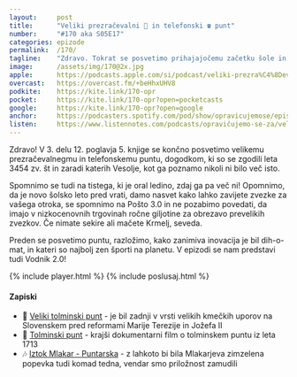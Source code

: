 ```yaml
---
layout: 	post
title:  	"Veliki prezračevalni 💨 in telefonski ☎️ punt"
number: 	"#170 aka S05E17"
categories:	epizode
permalink:	/170/
tagline: 	"Zdravo. Tokrat se posvetimo prihajajočemu začetku šole in se pogovarjamo, kako lažje skrajšati prevelike zvezke: z ročno giljotino ali mačeto Krmelj!?" 
image:		/assets/img/170@2x.jpg
apple:		https://podcasts.apple.com/si/podcast/veliki-prezra%C4%8Devalni-in-telefonski-punt/id1514750013?i=1000625884433
overcast:	https://overcast.fm/+beHhxUHV8
podkite:	https://kite.link/170-opr
pocket:		https://kite.link/170-opr?open=pocketcasts
google:		https://kite.link/170-opr?open=google
anchor:		https://podcasters.spotify.com/pod/show/opravicujemose/episodes/Veliki-prezraevalni-in-telefonski-punt-e28je4i
listen:		https://www.listennotes.com/podcasts/opravičujemo-se-za/veliki-prezračevalni-in-Mp3a6lvkgU9/embed/
---
```


Zdravo! V 3. delu 12. poglavja 5. knjige se končno posvetimo velikemu prezračevalnegmu in telefonskemu puntu, dogodkom, ki so se zgodili leta 3454 zv. št in zaradi katerih Vesolje, kot ga poznamo nikoli ni bilo več isto. 

Spomnimo se tudi na tistega, ki je oral ledino, zdaj ga pa več ni! Opomnimo, da je novo šolsko leto pred vrati, damo nasvet kako lahko zavijete zvezke za vašega otroka, se spomnimo na Pošto 3.0 in ne pozabimo povedati, da imajo v nizkocenovnih trgovinah ročne giljotine za obrezavo prevelikih zvezkov. Če nimate sekire ali mačete Krmelj, seveda.

Preden se posvetimo puntu, razložimo, kako zanimiva inovacija je bil dih-o-mat, in kateri so najbolj zen športi na planetu. V epizodi se nam predstavi tudi Vodnik 2.0! 

{% include player.html %}
{% include poslusaj.html %}

<!--break-->

#### Zapiski

- 💪 [Veliki tolminski punt](https://www.tolmin.si/objava/89688) - je bil zadnji v vrsti velikih kmečkih uporov na Slovenskem pred reformami Marije Terezije in Jožefa II 
- 📼 [Tolminski punt](https://www.facebook.com/watch/?v=47441703825) - krajši dokumentarni film o tolminskem puntu iz leta 1713 
- 🎶 [Iztok Mlakar - Puntarska](https://www.youtube.com/watch?v=_K6BEd4bIao) - z lahkoto bi bila Mlakarjeva zimzelena popevka tudi komad tedna, vendar smo priložnost zamudili 